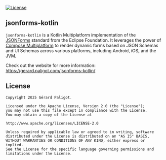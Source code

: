 [![License](https://img.shields.io/badge/License-Apache%202.0-blue.svg)](https://opensource.org/licenses/Apache-2.0)

## jsonforms-kotlin

`jsonforms-kotlin` is a Kotlin Multiplatform implementation of the [JSONForms](https://jsonforms.io/)
standard from the Eclipse Foundation. It leverages the power of [Compose Multiplatform](https://www.jetbrains.com/lp/compose-multiplatform/)
to render dynamic forms based on JSON Schemas and UI Schemas across various platforms,
including Android, iOS, and the JVM.

Check out the website for more information: https://gerard.paligot.com/jsonforms-kotlin/

## License

```
Copyright 2025 Gérard Paligot.

Licensed under the Apache License, Version 2.0 (the "License");
you may not use this file except in compliance with the License.
You may obtain a copy of the License at

http://www.apache.org/licenses/LICENSE-2.0

Unless required by applicable law or agreed to in writing, software
distributed under the License is distributed on an "AS IS" BASIS,
WITHOUT WARRANTIES OR CONDITIONS OF ANY KIND, either express or implied.
See the License for the specific language governing permissions and
limitations under the License.
```
